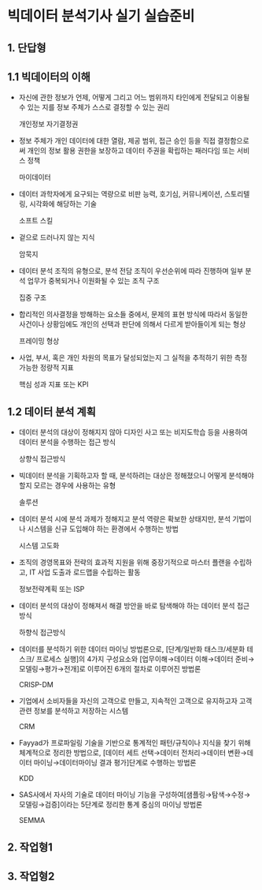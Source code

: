 # 빅데이터 분석기사 실기 실습준비
## 1. 단답형

## 1.1 빅데이터의 이해

- 자신에 관한 정보가 언제, 어떻게 그리고 어느 범위까지 타인에게 전달되고 이용될 수 있는 지를 정보 주체가 스스로 결정할 수 있는 권리
    
    개인정보 자기결정권
    
- 정보 주체가 개인 데이터에 대한 열람, 제공 범위, 접근 승인 등을 직접 결정함으로써 개인의 정보 활용 권한을 보장하고 데이터 주권을 확립하는 패러다임 또는 서비스 정책
    
    마이데이터
    
- 데이터 과학자에게 요구되는 역량으로 비판 능력, 호기심, 커뮤니케이션, 스토리텔링, 시각화에 해당하는 기술
    
    소프트 스킬
    
- 겉으로 드러나지 않는 지식
    
    암묵지
    
- 데이터 분석 조직의 유형으로, 분석 전담 조직이 우선순위에 따라 진행하며 일부 분석 업무가 중복되거나 이원화될 수 있는 조직 구조
    
    집중 구조
    
- 합리적인 의사결정을 방해하는 요소들 중에서, 문제의 표현 방식에 따라서 동일한 사건이나 상황임에도 개인의 선택과 판단에 의해서 다르게 받아들이게 되는 형상
    
    프레이밍 형상
    
- 사업, 부서, 혹은 개인 차원의 목표가 달성되었는지 그 실적을 추적하기 위한 측정 가능한 정량적 지표
    
    핵심 성과 지표 또는 KPI
    

## 1.2 데이터 분석 계획

- 데이터 분석의 대상이 정해지지 않아 디자인 사고 또는 비지도학습 등을 사용하여 데이터 분석을 수행하는 접근 방식
    
    상향식 접근방식
    
- 빅데이터 분석을 기획하고자 할 때, 분석하려는 대상은 정해졌으니 어떻게 분석해야 할지 모르는 경우에 사용하는 유형
    
    솔루션
    
- 데이터 분석 시에 분석 과제가 정해지고 분석 역량은 확보한 상태지만, 분석 기법이나 시스템을 신규 도입해야 하는 환경에서 수행하는 방법
    
    시스템 고도화
    
- 조직의 경영목표와 전략의 효과적 지원을 위해 중장기적으로 마스터 플랜을 수립하고, IT 사업 도출과 로드맵을 수립하는 활동
    
    정보전략계획 또는 ISP
    
- 데이터 분석의 대상이 정해져서 해결 방안을 바로 탐색해야 하는 데이터 분석 접근방식
    
    하향식 접근방식
    
- 데이터를 분석하기 위한 데이터 마이닝 방법론으로, [단계/일반화 태스크/세분화 테스크/ 프로세스 실행]의 4가지 구성요소와 [업무이해→데이터 이해→데이터 준비→모델링→평가→전개]로 이루어진 6개의 절차로 이루어진 방법론
    
    CRISP-DM
    
- 기업에서 소비자들을 자신의 고객으로 만들고, 지속적인 고객으로 유지하고자 고객 관련 정보를 분석하고 저장하는 시스템
    
    CRM
    
- Fayyad가 프로파일링 기술을 기반으로 통계적인 패턴/규칙이나 지식을 찾기 위해 체계적으로 정리한 방법으로, [데이터 세트 선택→데이터 전처리→데이터 변환→데이터 마이닝→데이터마이닝 결과 평가]단계로 수행하는 방법론
    
    KDD
    
- SAS사에서 자사의 기술로 데이터 마이닝 기능을 구성하여[샘플링→탐색→수정→모델링→검증]이라는 5단계로 정리한 통계 중심의 마이닝 방법론
    
    SEMMA
## 2. 작업형1
## 3. 작업형2
